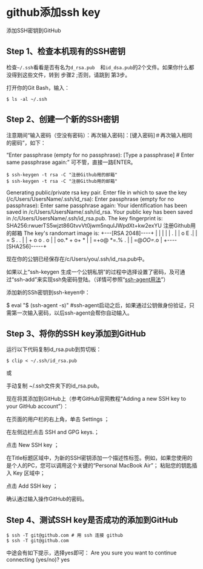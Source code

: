 # github添加ssh key

添加SSH密钥到GitHub

## Step 1、检查本机现有的SSH密钥

检查`~/.ssh`看看是否有名为`d_rsa.pub  `和`id_dsa.pub`的2个文件。如果你什么都没得到这些文件，转到  步骤2 ;否则，请跳到  第3步。

打开你的Git Bash，输入：

    $ ls -al ~/.ssh

## Step 2、创建一个新的SSH密钥

注意期间“输入密码（空没有密码）：再次输入密码]：[键入密码]＃再次输入相同的密码”，如下：

“Enter passphrase (empty for no passphrase): [Type a passphrase] # Enter same passphrase again:”
可不管，直接一路ENTER。

    $ ssh-keygen -t rsa -C "注册Github用的邮箱"  
    $ ssh-keygen -t rsa -C "注册Github用的邮箱"

Generating public/private rsa key pair.
Enter file in which to save the key (/c/Users/UsersName/.ssh/id_rsa):
Enter passphrase (empty for no passphrase):
Enter same passphrase again:
Your identification has been saved in /c/Users/UsersName/.ssh/id_rsa.
Your public key has been saved in /c/Users/UsersName/.ssh/id_rsa.pub.
The key fingerprint is:
SHA256:rwuerTS5wjzt86GtvvVt0jwm5nquIJWpdXt+kw2exYU 注册Github用的邮箱
The key's randomart image is:
    +---[RSA 2048]----+
    | |
    | |
    | . |
    | o E .|
    | = S . . |
    | + o o . o |
    | oo.* + o+ * |
    | =+o@ *=.% . |
    | =@*OO=*.o |
    +----[SHA256]-----+

现在你的公钥已经保存在/c/Users/you/.ssh/id_rsa.pub中。

如果以上“ssh-keygen 生成一个公钥私钥”的过程中选择设置了密码，及可通过“ssh-add”来实现ssh免密码登陆。（详情可参照“[ssh-agent用法](https://www.2cto.com/os/201505/397009.html)”）

添加新的SSh密钥到ssh-keyen中：

$ eval "$ (ssh-agent -s)"  #ssh-agent启动之后，如果通过公钥做身份验证，只需第一次输入密码，以后ssh-agent会帮你自动输入。

## Step 3、将你的SSH key添加到GitHub

运行以下代码复制id_rsa.pub到剪切板：

    $ clip < ~/.ssh/id_rsa.pub
或

手动复制 ~/.ssh文件夹下的id_rsa.pub。

现在将其添加到GitHub上（参考GitHub官网教程“Adding a new SSH key to your GitHub account”）：

在页面的用户栏的右上角，单击  Settings ；

在左侧边栏点击 SSH and GPG keys.；

点击   New SSH key ；

在Title标题区域中，为新的SSH密钥添加一个描述性标签。例如，如果您使用的是个人的PC，您可以调用这个关键的“Personal MacBook Air”；
粘贴您的钥匙插入 Key 区域中；

点击  Add SSH key ；

确认通过输入操作GitHub的密码。

## Step 4、测试SSH key是否成功的添加到GitHub

    $ ssh -T git@github.com # 用 ssh 连接 github
    $ ssh -T git@github.com

中途会有如下提示，选择yes即可：
Are you sure you want to continue connecting (yes/no)? yes